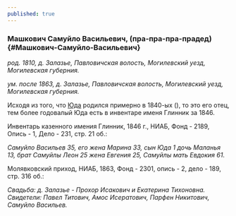 ```yaml
---
published: true
---
```


### Машкович Самуйло Васильевич, (пра-пра-пра-прадед) {#Машкович-Самуйло-Васильевич}

_род. 1810, д. Залазье, Павловичская волость, Могилевский уезд, Могилевская губерния._

_ум. после 1863, д. Залазье, Павловичская волость, Могилевский уезд, Могилевская губерния._

Исходя из того, что [Юда](#Машкович-Юда-Самуилович) родился примерно в 1840-ых (), то это его отец, тем более годовалый Юда есть в инвентаре именя Глинник за 1846.

Инвентарь казенного имения Глинник, 1846 г., НИАБ, Фонд - 2189, Опись - 1, Дело - 231, стр. 21 об.:

_Самуйло Васильев 35, его жена Марина 33, сын Юда 1 дочь Маланья 13, брат Самуйлы Леон 25 жена Евгения 25, Самуйлы мать Евдокия 61_.

Молявковский приход, НИАБ, 1863, Фонд - 2301, опись - 2, дело - 189, стр. 316 об.:

_Свадьба: д. Залазье - Прохор Исакович и Екатерина Тихоновна. 
Свидетели: Павел Титович, Амос Исератович, Парфен Никитович, Самуйло Васильев._
